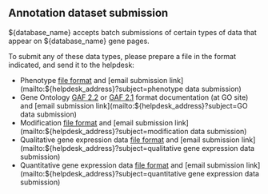 ## Annotation dataset submission

${database_name} accepts batch submissions of certain types of data that appear
on ${database_name} gene pages. 

To submit any of these data types, please prepare a file in the format
indicated, and send it to the helpdesk:

-   Phenotype [file format](documentation/phenotype-data-bulk-upload-format) and [email submission link](mailto:${helpdesk_address}?subject=phenotype data submission)
-   Gene Ontology [GAF 2.2](http://geneontology.org/docs/go-annotation-file-gaf-format-2.2/) or [GAF 2.1](http://geneontology.org/docs/go-annotation-file-gaf-format-2.1/) format documentation (at GO site) and [email submission link](mailto:${helpdesk_address}?subject=GO data submission)
-   Modification [file format](documentation/modification-data-bulk-upload-format) and [email submission link](mailto:${helpdesk_address}?subject=modification data submission)
-   Qualitative gene expression data [file format](documentation/qualitative-gene-expression-data-bulk-upload-format) and [email submission link](mailto:${helpdesk_address}?subject=qualitative gene expression data submission)
-   Quantitative gene expression data [file format](documentation/quantitative-gene-expression-data-bulk-upload-format) and [email submission link](mailto:${helpdesk_address}?subject=quantitative gene expression data submission)


